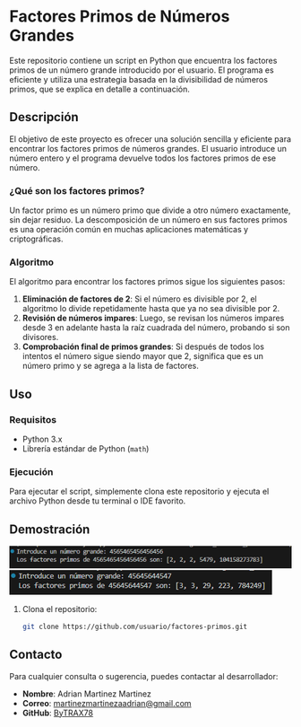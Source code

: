 # Factores Primos de Números Grandes

Este repositorio contiene un script en Python que encuentra los factores primos de un número grande introducido por el usuario. El programa es eficiente y utiliza una estrategia basada en la divisibilidad de números primos, que se explica en detalle a continuación.

## Descripción

El objetivo de este proyecto es ofrecer una solución sencilla y eficiente para encontrar los factores primos de números grandes. El usuario introduce un número entero y el programa devuelve todos los factores primos de ese número.

### ¿Qué son los factores primos?

Un factor primo es un número primo que divide a otro número exactamente, sin dejar residuo. La descomposición de un número en sus factores primos es una operación común en muchas aplicaciones matemáticas y criptográficas.

### Algoritmo

El algoritmo para encontrar los factores primos sigue los siguientes pasos:

1. **Eliminación de factores de 2**: Si el número es divisible por 2, el algoritmo lo divide repetidamente hasta que ya no sea divisible por 2.
2. **Revisión de números impares**: Luego, se revisan los números impares desde 3 en adelante hasta la raíz cuadrada del número, probando si son divisores.
3. **Comprobación final de primos grandes**: Si después de todos los intentos el número sigue siendo mayor que 2, significa que es un número primo y se agrega a la lista de factores.

## Uso

### Requisitos

- Python 3.x
- Librería estándar de Python (`math`)

### Ejecución

Para ejecutar el script, simplemente clona este repositorio y ejecuta el archivo Python desde tu terminal o IDE favorito.

## Demostración

![Demostración 1](Images/Example_one.png)
![Demostración 2](Images/Example_two.png)

1. Clona el repositorio:

   ```bash
   git clone https://github.com/usuario/factores-primos.git

## Contacto

Para cualquier consulta o sugerencia, puedes contactar al desarrollador:

- **Nombre**: Adrian Martinez Martinez
- **Correo**: martinezmartinezaadrian@gmail.com
- **GitHub**: [ByTRAX78](https://github.com/ByTRAX78)